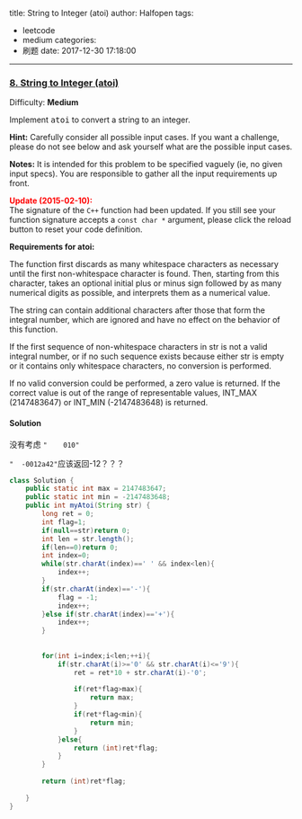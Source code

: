 title: String to Integer (atoi)
author: Halfopen
tags:
  - leetcode
  - medium
categories:
  - 刷题
date: 2017-12-30 17:18:00
---
### [8\. String to Integer (atoi)](https://leetcode.com/problems/string-to-integer-atoi/description/)

Difficulty: **Medium**

Implement <span style="font-family: monospace; display: inline;">atoi</span> to convert a string to an integer.

**Hint:** Carefully consider all possible input cases. If you want a challenge, please do not see below and ask yourself what are the possible input cases.

**Notes:** It is intended for this problem to be specified vaguely (ie, no given input specs). You are responsible to gather all the input requirements up front.

**<font color="red" style="display: inline;">Update (2015-02-10):</font>**  
The signature of the `C++` function had been updated. If you still see your function signature accepts a `const char *` argument, please click the reload button <span class="glyphicon glyphicon-refresh" style="display: inline;"></span>to reset your code definition.

**Requirements for atoi:**

The function first discards as many whitespace characters as necessary until the first non-whitespace character is found. Then, starting from this character, takes an optional initial plus or minus sign followed by as many numerical digits as possible, and interprets them as a numerical value.

The string can contain additional characters after those that form the integral number, which are ignored and have no effect on the behavior of this function.

If the first sequence of non-whitespace characters in str is not a valid integral number, or if no such sequence exists because either str is empty or it contains only whitespace characters, no conversion is performed.

If no valid conversion could be performed, a zero value is returned. If the correct value is out of the range of representable values, INT_MAX (2147483647) or INT_MIN (-2147483648) is returned.



#### Solution

没有考虑 `"    010"`

`"  -0012a42"`应该返回-12？？？

```java
class Solution {
    public static int max = 2147483647;
    public static int min = -2147483648;
    public int myAtoi(String str) {
        long ret = 0;
        int flag=1;
        if(null==str)return 0;
        int len = str.length();
        if(len==0)return 0;
        int index=0;
        while(str.charAt(index)==' ' && index<len){
            index++;
        }
        if(str.charAt(index)=='-'){
            flag = -1;
            index++;
        }else if(str.charAt(index)=='+'){
            index++;
        }
        
        
        for(int i=index;i<len;++i){
            if(str.charAt(i)>='0' && str.charAt(i)<='9'){
                ret = ret*10 + str.charAt(i)-'0';
                
                if(ret*flag>max){
                    return max;
                }
                if(ret*flag<min){
                    return min;
                }
            }else{
                return (int)ret*flag;
            }
        }
        
        return (int)ret*flag;
        
    }
}
```